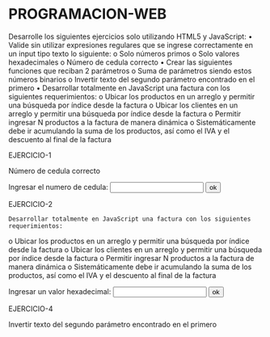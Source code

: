 PROGRAMACION-WEB
================
Desarrolle los siguientes ejercicios solo utilizando HTML5 y JavaScript:
•	Valide sin utilizar expresiones regulares que se ingrese correctamente en un input tipo texto lo siguiente:
o	 Solo números primos
o	 Solo valores hexadecimales
o	 Número de cedula correcto
•	Crear las siguientes funciones que reciban 2 parámetros 
o	 Suma de parámetros siendo estos números binarios
o	 Invertir texto del segundo parámetro encontrado en el  primero
•	Desarrollar totalmente en JavaScript una factura con los siguientes requerimientos: 
o	Ubicar los productos en un arreglo y permitir una búsqueda por índice desde la factura
o	Ubicar los clientes en un arreglo y permitir una búsqueda por índice desde la factura
o	Permitir ingresar N productos a la factura de manera dinámica
o	Sistemáticamente debe ir acumulando la suma de los productos, así como el IVA y el descuento al final de la factura



EJERCICIO-1

 Número de cedula correcto

<!DOCTYPE html>
<!--
To change this license header, choose License Headers in Project Properties.
To change this template file, choose Tools | Templates
and open the template in the editor.
-->
<html>
    <head>
        <title>Validar Cedula</title>
        <meta charset="UTF-8">
        <meta name="viewport" content="width=device-width, initial-scale=1.0">
        <script>
            function verificarCedula()
            {
                var cedula = document.getElementById("cedulaIngresada").value;
                array = cedula.split("");
                num = array.length;
                if (num == 10)
                {
                    total = 0;
                    digito = (array[9] * 1);
                    for (i = 0; i < (num - 1); i++)
                    {
                        mult = 0;
                        if ((i % 2) != 0) {
                            total = total + (array[i] * 1);
                        }
                        else
                        {
                            mult = array[i] * 2;
                            if (mult > 9)
                                total = total + (mult - 9);
                            else
                                total = total + mult;
                        }
                    }
                    decena = total / 10;
                    decena = Math.floor(decena);
                    decena = (decena + 1) * 10;
                    final = (decena - total);
                    if ((final == 10 && digito == 0) || (final == digito)) {
                        alert("Cedula Valida señor usuario");
                        return true;
                    }
                    else
                    {
                        alert("Cedula NO Valido señor usuario");
                        return false;
                    }
                }
                else
                {
                    alert("La cedula no puede tener mas o menos de 10 digitos");
                    return false;
                }
            }
        </script>
    </head>
    <body>
        <label>Ingresar el numero de cedula:</label>
        <input type="text" id="cedulaIngresada"  />
        <input type="button" id="ok" value="ok" onclick="verificarCedula()"/>
    </body>
</html>




EJERCICIO-2

	Desarrollar totalmente en JavaScript una factura con los siguientes requerimientos: 
o	Ubicar los productos en un arreglo y permitir una búsqueda por índice desde la factura
o	Ubicar los clientes en un arreglo y permitir una búsqueda por índice desde la factura
o	Permitir ingresar N productos a la factura de manera dinámica
o	Sistemáticamente debe ir acumulando la suma de los productos, así como el IVA y el descuento al final de la factura


<!DOCTYPE html>
<!--
To change this license header, choose License Headers in Project Properties.
To change this template file, choose Tools | Templates
and open the template in the editor.
-->
<html>
    <head>
        <title>TODO supply a title</title>
        <meta charset="UTF-8">
        <meta name="viewport" content="width=device-width, initial-scale=1.0">
        <script>
            function datos() {
                var clientes = ["Jose", "Mariana", "Luis", "Pablo"];
                var productos = ["Aceite", "Sal", "Atún", "Manteca"];
                var listaClientesDatos = document.getElementById('listaClientes');
                for (var i = 0; i < clientes.length; i++) {
                    var opt = document.createElement('option');
                    opt.innerHTML = clientes[i];
                    opt.value = clientes[i];
                    listaClientesDatos.appendChild(opt);
                }
                var listaProductosDatos = document.getElementById('listaProducto');
                for (var i = 0; i < productos.length; i++) {
                    var opt = document.createElement('option');
                    opt.innerHTML = productos[i];
                    opt.value = productos[i];
                    listaProductosDatos.appendChild(opt);
                }

            }
            function total() {
                var unitario = document.getElementById('precioUnit').value;
                var cantidad = document.getElementById('cantidad').value;
                var total = parseFloat(unitario) * parseFloat(cantidad);
                document.getElementById('total').value = total;
            }
            function crearFilaProductoIngresado() {
                var subtotal = document.getElementById('subtotal').value;
                document.getElementById('subtotal').value = parseFloat(subtotal) + parseFloat(document.getElementById('total').value);
                var subtotalNuevo = document.getElementById('subtotal').value;
                document.getElementById('iva').value = parseFloat(subtotalNuevo) * 0.12;
                var ivaNuevo = document.getElementById('iva').value;
                document.getElementById('descuento').value = (parseFloat(subtotalNuevo) + parseFloat(ivaNuevo)) * 0.05;
                var descuentoNuevo = document.getElementById('descuento').value;
                document.getElementById('totalFinal').value = (parseFloat(subtotalNuevo) + parseFloat(ivaNuevo)) - parseFloat(descuentoNuevo);
                capotTexto = document.createElement('input');
                capotTexto.type = "text";
                capotTexto.name = "producto";
                capotTexto.id = "produc";
                capotTexto.value = document.getElementById('listaProducto').value + '     -     ' + document.getElementById('precioUnit').value + '     -     ' + document.getElementById('cantidad').value + '     -     ' + document.getElementById('total').value;
                capotTexto.size = "50";
                document.getElementById('contenido').appendChild(capotTexto);
                salto = document.createElement('br');
                document.getElementById('contenido').appendChild(salto);
            }

        </script>
    </head>
    <body onload="datos()">
        Escoja cliente: <select id="listaClientes"></select><br>
        <hr>
        Producto:  <select id="listaProducto"></select>
        Precio Unitario: <input type="text" id="precioUnit" />
        Cantidad: <input type="text" id="cantidad" onchange="total()"/>

        Total: <input type="text" id="total"/>
        <input type="button" id="agregar" value="Agregar" onclick="crearFilaProductoIngresado()"/><br>
        <hr><hr>

        Resumen de compra: <br>
        Producto - Precio - Cantidad - Total
        <div id="contenido">

        </div>
        <hr>
        Subtotal : <input type="text" id="subtotal" value="0"/>
        IVA 12%: <input type="text" id="iva"/>
        Descuento 5%: <input type="text" id="descuento"/>
        Total Final: <input type="text" id="totalFinal"/>
    </body>
</html>
 
 
 
 
 
 
 
 
 
 EJERCICIO-3
 
 Solo valores hexadecimales
 
<!DOCTYPE html>
<!--
To change this license header, choose License Headers in Project Properties.
To change this template file, choose Tools | Templates
and open the template in the editor.
-->
<html>
    <head>
        <title>Numeros Hexadecimales</title>
        <meta charset="UTF-8">
        <meta name="viewport" content="width=device-width, initial-scale=1.0">
        <script>
            function validarHexadecimal() {
                var dato = document.getElementById('hexadecimalIngresado').value;
                var letras = dato.split("");
                for (i = 0; i < letras.length; i++) {
                    if ((letras[i] != 1) && (letras[i] != 2)&&(letras[i] != 3) && (letras[i] != 4)&&(letras[i] != 5)&&
                        (letras[i] != 6) && (letras[i] != 7)&&(letras[i] != 8) && (letras[i] != 9)&&(letras[i] != "A")&&    
                        (letras[i] != "B") && (letras[i] != "C")&&(letras[i] != "D") && (letras[i] != "Ë")&&(letras[i] != "F")  
                    ) {
                        alert('No Valido');
                    }
                }
            }
        </script>
    </head>
    <body>
        <label>Ingresar un valor hexadecimal:</label>
        <input type="text" id="hexadecimalIngresado"/>
        <input type="button" id="ok" value="ok" onclick="validarHexadecimal()"/>
    </body>
</html>







EJERCICIO-4

Invertir texto del segundo parámetro encontrado en el  primero


<!DOCTYPE html>
<!--
To change this license header, choose License Headers in Project Properties.
To change this template file, choose Tools | Templates
and open the template in the editor.
-->
<html>
    <head>
        <title>BIENVENIDO A  LA iNVERCION DE PALABRAS </title>
        <meta charset="UTF-8">
        <meta name="viewport" content="width=device-width, initial-scale=1.0">
        <script>
            function sumaDeBinarios(fraseRecivida, palabraRecivida) {
                var palabras = fraseRecivida.split(" ");
                for (i = 0; i < palabras.length; i++) {
                    if (palabras[i] == palabraRecivida) {
                        alert(invertir(palabras[i]));
                    }
                }
            }
            function invertir(cadena) {
                var x = cadena.length;
                var cadenaInvertida = "";
                while (x >= 0) {
                    cadenaInvertida = cadenaInvertida + cadena.charAt(x);
                    x--;
                }
                return cadenaInvertida;
            }

        </script>
    </head>
    <body>
        <label>Frase:</label>
        <input type="text" id="frase"/>
        <label>Palabra a invertir:</label>
        <input type="text" id="palabra"/>
        <input type="button" id="invertir" value="invertir" onclick="sumaDeBinarios(document.getElementById('frase').value, document.getElementById('palabra').value)"/>
        <br>
        Ejemplo: <br>
        Frase : Como esta <br>
        Palabra: esta<br>
        Resultado: ates
    </body>
</html>








EJERCICIO-5

Solo números primos



<!DOCTYPE html>
<!--
To change this license header, choose License Headers in Project Properties.
To change this template file, choose Tools | Templates
and open the template in the editor.
-->
<html>
    <head>
        <title>BIENVENIDO</title>
        <meta charset="UTF-8">
        <meta name="viewport" content="width=device-width, initial-scale=1.0">
        <script>
            function numPrimos() {
                var dato = document.getElementById("numero1").value;
                var divisoresEncontrados = 0;
                for (i = 0; i <= dato; i++) {
                    var residuo = dato % i;
                    if (residuo == 0) {
                        divisoresEncontrados++;
                    }
                }
                if (divisoresEncontrados == 2 || dato == 1) {
                    
                    document.getElementById("resultado").innerHTML = "Primo";
                } else {
                  document.getElementById("numero1").value= "";
                  document.getElementById("resultado").innerHTML = "No Primo";
                }
            }
        </script>
    </head>
    <body>
        <h3>Primos...</h3>
        <label for="numero1" >Ingrese un número:</label>
        <input type="text" name="numero1" id="numero1" />
        <input type="button" name="ok" value="ok" onclick="numPrimos()" id="ok"/>
        <p id="resultado" >Resultado...</p>

    </body>
</html>





EJERCICIO-6

Crear las siguientes funciones que reciban 2 parámetros 
o	 Suma de parámetros siendo estos números binarios

<!DOCTYPE html>
<!--
To change this license header, choose License Headers in Project Properties.
To change this template file, choose Tools | Templates
and open the template in the editor.
-->
<html>
    <head>
        <title>BIENVENIDO</title>
        <meta charset="UTF-8">
        <meta name="viewport" content="width=device-width, initial-scale=1.0">
        <script>
            function sumaDeBinarios(bUno, bDos) {
                var primeroEnDecimal = parseInt(bUno, 2);
                var segundoEnDecimal = parseInt(bDos, 2);
                var sumaDecimal = primeroEnDecimal + segundoEnDecimal;
                var sumaBinario = deciToBin(sumaDecimal);
                alert('Resultado en decimal: ' + sumaDecimal + 'Resultado en Binario: ' + sumaBinario);
            }

            function deciToBin(arg)
            {
                res1 = 999;
                args = arg;
                while (args > 1)
                {
                    arg1 = parseInt(args / 2);
                    arg2 = args % 2;
                    args = arg1;
                    if (res1 == 999)
                    {
                        res1 = arg2.toString();
                    }
                    else
                    {
                        res1 = arg2.toString() + res1.toString();
                    }
                }
                if (args == 1 && res1 != 999)
                {
                    res1 = args.toString() + res1.toString();
                }
                else if (args == 0 && res1 == 999)
                {
                    res1 = 0;
                }
                else if (res1 == 999)
                {
                    res1 = 1;
                }
                var ll = res1.length;
                while (ll % 4 != 0)
                {
                    res1 = "0" + res1;
                    ll = res1.length;
                }
                return res1;
            }
        </script>
    </head>
    <body>
        <label>Ingresar un binario:</label>
        <input type="text" id="binarioUno"/>
        <label>Ingresar otro binario:</label>
        <input type="text" id="binarioDos"/>
        <input type="button" id="Sumar" value="Sumar" onclick="sumaDeBinarios(document.getElementById('binarioUno').value, document.getElementById('binarioDos').value)"/>
    </body>
</html>






ESPERO HABERTE AYUDADO ATT JOSE
